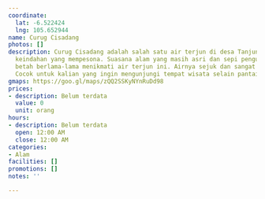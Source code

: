 ```yaml
---
coordinate:
  lat: -6.522424
  lng: 105.652944
name: Curug Cisadang
photos: []
description: Curug Cisadang adalah salah satu air terjun di desa Tanjungjaya dengan
  keindahan yang mempesona. Suasana alam yang masih asri dan sepi pengunjung membuat
  betah berlama-lama menikmati air terjun ini. Airnya sejuk dan sangat menyegarkan.
  Cocok untuk kalian yang ingin mengunjungi tempat wisata selain pantai di desa Tanjungjaya.
gmaps: https://goo.gl/maps/zQQ2SSKyNYnRuDd98
prices:
- description: Belum terdata
  value: 0
  unit: orang
hours:
- description: Belum terdata
  open: 12:00 AM
  close: 12:00 AM
categories:
- Alam
facilities: []
promotions: []
notes: ''

---
```


